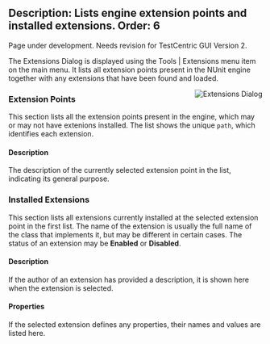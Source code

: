 Description: Lists engine extension points and installed extensions.
Order: 6
---
<!-- Page-specific styles -->
<style>
  img {float:right; margin-left: 20px; margin-bottom: 20px; max-width: 400px}
</style>

<div class="notice">
    Page under development. Needs revision for TestCentric GUI Version 2.
</div>

The Extensions Dialog is displayed using the Tools | Extensions menu item on the main menu. It lists all extension points present in the NUnit engine together with any extensions that have been found and loaded.

![Extensions Dialog](/testcentric-gui/img/extensionsDialog.png)

### Extension Points

This section lists all the extension points present in the engine, which may or may not have extenions installed. The list shows the unique `path`, which identifies each extension.

#### Description

The description of the currently selected extension point in the list, indicating
its general purpose.

### Installed Extensions

This section lists all extensions currently installed at the selected extension point in the first list. The name of the extension is usually the full name of the class that implements it, but may be different in certain cases. The status of an extension may be **Enabled** or **Disabled**.

#### Description

If the author of an extension has provided a description, it is shown here when the extension is selected.

#### Properties

If the selected extension defines any properties, their names and values are listed here.

